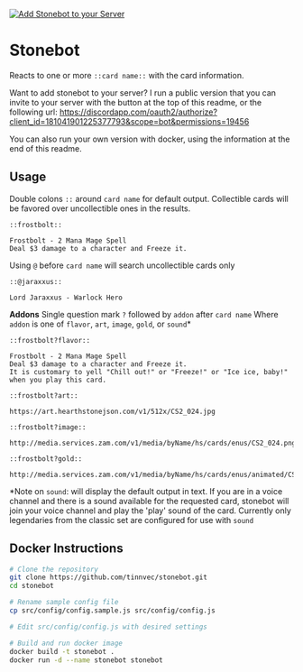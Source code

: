 [![Add Stonebot to your Server][discord-add-badge]][discord-oauth-link]

# Stonebot
Reacts to one or more `::card name::` with the card information.

Want to add stonebot to your server? I run a public version that you can invite to your server with the button at the top of this readme, or the following url: https://discordapp.com/oauth2/authorize?client_id=181041901225377793&scope=bot&permissions=19456

You can also run your own version with docker, using the information at the end of this readme.

## Usage

Double colons `::` around `card name` for default output. Collectible cards will be favored over uncollectible ones in the results.
```
::frostbolt::

Frostbolt - 2 Mana Mage Spell
Deal $3 damage to a character and Freeze it.
```

Using `@` before `card name` will search uncollectible cards only
```
::@jaraxxus::

Lord Jaraxxus - Warlock Hero
```

**Addons**
Single question mark `?` followed by `addon` after `card name`
Where `addon` is one of `flavor`, `art`, `image`, `gold`, or `sound`*
```
::frostbolt?flavor::

Frostbolt - 2 Mana Mage Spell
Deal $3 damage to a character and Freeze it.
It is customary to yell "Chill out!" or "Freeze!" or "Ice ice, baby!" when you play this card.

::frostbolt?art::

https://art.hearthstonejson.com/v1/512x/CS2_024.jpg

::frostbolt?image::

http://media.services.zam.com/v1/media/byName/hs/cards/enus/CS2_024.png

::frostbolt?gold::

http://media.services.zam.com/v1/media/byName/hs/cards/enus/animated/CS2_024_premium.gif
```
*Note on `sound`: will display the default output in text. If you are in a voice channel and there is a sound available for the requested card, stonebot will join your voice channel and play the 'play' sound of the card. Currently only legendaries from the classic set are configured for use with `sound`

## Docker Instructions
```bash
# Clone the repository
git clone https://github.com/tinnvec/stonebot.git
cd stonebot

# Rename sample config file
cp src/config/config.sample.js src/config/config.js

# Edit src/config/config.js with desired settings

# Build and run docker image
docker build -t stonebot .
docker run -d --name stonebot stonebot
```

[discord-oauth-link]: https://discordapp.com/oauth2/authorize?client_id=181041901225377793&scope=bot&permissions=19456
[discord-add-badge]: https://img.shields.io/badge/Discord-Invite%20Stonebot-7289DA.svg?style=flat-square
